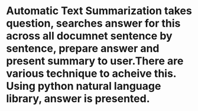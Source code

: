 # Automatic Text Summarization takes question, searches answer for this across all documnet sentence by sentence, prepare answer and present summary to user.There are various technique to acheive this. Using python natural language library, answer is presented.
